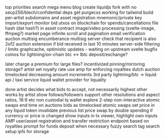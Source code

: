 top priorities
search mega menu
blog
create liquidjs fork with no secp256/blech/confidential deps
get purgecss working for tailwind build
per-artist subdomains and asset registration
mnemonic/private key import/export
monitor bid utxos on blockchain for spends/cancellations
file hash (dat hash?) in asset contract
image/video processing (svelte-image, ffmpeg?)
market page infinite scroll and pagination
email verification
auction multisig encumberance
multisig server check that recipient is also 2of2
auction extension if bid received in last 10 minutes
server-side filtering / limits
graphcache, optimistic updates - waiting on upstream svelte bugfix
coinos for lightning/on-chain btc <-> lbtc deposit/exchange?


later
charge a premium for large files? incentivized pinning/mirroring storage?
artist set royalty rate
use amp for enforcing royalties
dutch auction timelocked decreasing amount increments
3rd party lightning/btc -> liquid api / taxi service
liquid wallet provider for liquality

done
artist decides what bids to accept, not necessarily highest
other works by artist
show follows/followers
support other resolutions and aspect ratios, 16:9 etc
non custodial lq wallet
explore 2-step non-interactive atomic swaps
end time on auctions
bids as timelocked atomic swaps
set price in any liquid token
invalidate previous list price swap by double spending if currency or price is changed
show inputs in tx viewer, highlight own inputs
AMP user/asset registration and transfer restriction endpoint based on royalties
prompt for funds deposit when necessary
fuzzy search
tag search
setup ipfs for storage
